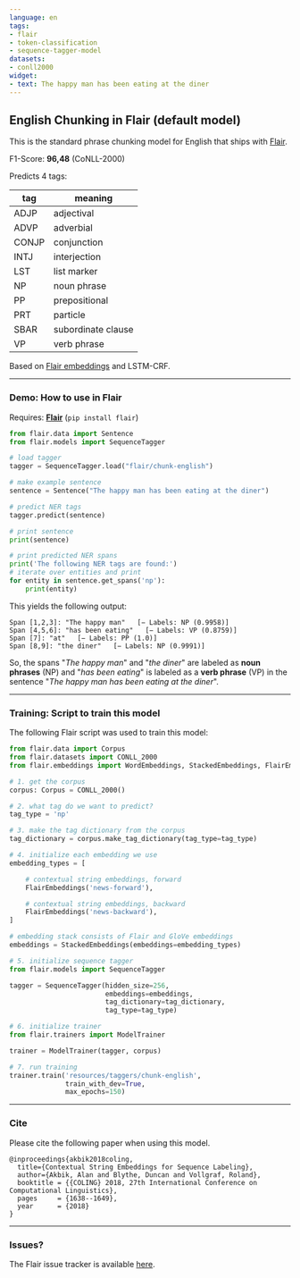 ```yaml
---
language: en
tags:
- flair
- token-classification
- sequence-tagger-model
datasets:
- conll2000
widget:
- text: The happy man has been eating at the diner
---
```


## English Chunking in Flair (default model)

This is the standard phrase chunking model for English that ships with [Flair](https://github.com/flairNLP/flair/).

F1-Score: **96,48** (CoNLL-2000)

Predicts 4 tags:

| **tag**                        | **meaning** |
|---------------------------------|-----------|
| ADJP     | adjectival |
| ADVP     | adverbial |
| CONJP     | conjunction |
| INTJ     | interjection |
| LST     | list marker |
| NP     | noun phrase |
| PP     | prepositional |
| PRT     | particle |
| SBAR      | subordinate clause |
| VP      | verb phrase |

Based on [Flair embeddings](https://www.aclweb.org/anthology/C18-1139/) and LSTM-CRF.

---

### Demo: How to use in Flair

Requires: **[Flair](https://github.com/flairNLP/flair/)** (`pip install flair`)

```python
from flair.data import Sentence
from flair.models import SequenceTagger

# load tagger
tagger = SequenceTagger.load("flair/chunk-english")

# make example sentence
sentence = Sentence("The happy man has been eating at the diner")

# predict NER tags
tagger.predict(sentence)

# print sentence
print(sentence)

# print predicted NER spans
print('The following NER tags are found:')
# iterate over entities and print
for entity in sentence.get_spans('np'):
    print(entity)

```

This yields the following output:
```
Span [1,2,3]: "The happy man"   [− Labels: NP (0.9958)]
Span [4,5,6]: "has been eating"   [− Labels: VP (0.8759)]
Span [7]: "at"   [− Labels: PP (1.0)]
Span [8,9]: "the diner"   [− Labels: NP (0.9991)]

```

So, the spans "*The happy man*" and "*the diner*" are labeled as **noun phrases** (NP) and "*has been eating*" is labeled as a **verb phrase** (VP) in the sentence "*The happy man has been eating at the diner*". 


---

### Training: Script to train this model

The following Flair script was used to train this model: 

```python
from flair.data import Corpus
from flair.datasets import CONLL_2000
from flair.embeddings import WordEmbeddings, StackedEmbeddings, FlairEmbeddings

# 1. get the corpus
corpus: Corpus = CONLL_2000()

# 2. what tag do we want to predict?
tag_type = 'np'

# 3. make the tag dictionary from the corpus
tag_dictionary = corpus.make_tag_dictionary(tag_type=tag_type)

# 4. initialize each embedding we use
embedding_types = [

    # contextual string embeddings, forward
    FlairEmbeddings('news-forward'),

    # contextual string embeddings, backward
    FlairEmbeddings('news-backward'),
]

# embedding stack consists of Flair and GloVe embeddings
embeddings = StackedEmbeddings(embeddings=embedding_types)

# 5. initialize sequence tagger
from flair.models import SequenceTagger

tagger = SequenceTagger(hidden_size=256,
                        embeddings=embeddings,
                        tag_dictionary=tag_dictionary,
                        tag_type=tag_type)

# 6. initialize trainer
from flair.trainers import ModelTrainer

trainer = ModelTrainer(tagger, corpus)

# 7. run training
trainer.train('resources/taggers/chunk-english',
              train_with_dev=True,
              max_epochs=150)
```



---

### Cite

Please cite the following paper when using this model.

```
@inproceedings{akbik2018coling,
  title={Contextual String Embeddings for Sequence Labeling},
  author={Akbik, Alan and Blythe, Duncan and Vollgraf, Roland},
  booktitle = {{COLING} 2018, 27th International Conference on Computational Linguistics},
  pages     = {1638--1649},
  year      = {2018}
}
```

---

### Issues?

The Flair issue tracker is available [here](https://github.com/flairNLP/flair/issues/).
